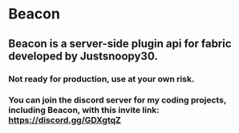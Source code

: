 # Beacon
## Beacon is a server-side plugin api for fabric developed by Justsnoopy30.

### Not ready for production, use at your own risk.

### You can join the discord server for my coding projects, including Beacon, with this invite link: https://discord.gg/GDXgtqZ
